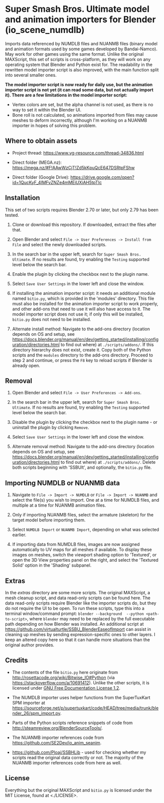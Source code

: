 # Super Smash Bros. Ultimate model and animation importers for Blender (io_scene_numdlb)
Imports data referenced by NUMDLB files and NUANMB files (binary model and animation formats used by some games developed by Bandai-Namco). May work for other games using the same format. Unlike the original MAXScript, this set of scripts is cross-platform, as they will work on any operating system that Blender and Python exist for. The readability in the rewritten model importer script is also improved, with the main function split into several smaller ones.

**The model importer script is now ready for daily use, but the animation importer script is not yet (it can read some data, but not actually import it). There are a few limitations in the model importer script:**

* Vertex colors are set, but the alpha channel is not used, as there is no way to set it within the Blender UI.
* Bone roll is not calculated, so animations imported from files may cause meshes to deform incorrectly, although I'm working on a NUANMB importer in hopes of solving this problem.

## Where to obtain assets
* Project thread: <https://www.vg-resource.com/thread-34836.html>

* Direct folder (MEGA.nz): <https://mega.nz/#F!AAwWzCjT!Zd5kKpuQcE647DSRtpFShw>

* Direct folder (Google Drive): <https://drive.google.com/open?id=1QucKyF_4IMFvZNZe4mMEiUXiAH5tpTIc>

## Installation
This set of two scripts requires Blender 2.70 or later, but only 2.79 has been tested.

1. Clone or download this repository. If downloaded, extract the files after that.

2. Open Blender and select `File -> User Preferences -> Install from File` and select the newly downloaded scripts.

3. In the search bar in the upper left, search for `Super Smash Bros. Ultimate`. If no results are found, try enabling the `Testing` supported level below the search bar.

4. Enable the plugin by clicking the checkbox next to the plugin name.

5. Select `Save User Settings` in the lower left and close the window.

6. If installing the animation importer script: it needs an additional module named `bitio.py`, which is provided in the 'modules' directory. This file must also be installed for the animation importer script to work properly, and other add-ons that need to use it will also have access to it. The model importer script does not use it; if only this will be installed, `bitio.py` does not need to be installed.

7. Alternate install method: Navigate to the add-ons directory (location depends on OS and setup, see <https://docs.blender.org/manual/en/dev/getting_started/installing/configuration/directories.html> to find out where) at `./scripts/addons/`. If this directory hierarchy does not exist, create it. Copy both of the Python scripts and the `modules` directory to the add-ons directory. Proceed to step 2 and continue, or press the `F8` key to reload scripts if Blender is already open.

## Removal
1. Open Blender and select `File -> User Preferences -> Add-ons`.

2. In the search bar in the upper left, search for `Super Smash Bros. Ultimate`. If no results are found, try enabling the `Testing` supported level below the search bar.

3. Disable the plugin by clicking the checkbox next to the plugin name - or uninstall the plugin by clicking `Remove`.

4. Select `Save User Settings` in the lower left and close the window.

5. Alternate removal method: Navigate to the add-ons directory (location depends on OS and setup, see <https://docs.blender.org/manual/en/dev/getting_started/installing/configuration/directories.html> to find out where) at `./scripts/addons/`. Delete both scripts beginning with 'SSBUlt', and optionally, the `bitio.py` file.

## Importing NUMDLB or NUANMB data
1. Navigate to `File -> Import -> NUMDLB` or `File -> Import -> NUANMB` and select the file(s) you wish to import. One at a time for NUMDLB files, and multiple at a time for NUANMB animation files.

2. Only if importing NUANMB files, select the armature (skeleton) for the target model before importing them.

3. Select `NUMDLB Import` or `NUANMB Import`, depending on what was selected earlier.

4. If importing data from NUMDLB files, images are now assigned automatically to UV maps for all meshes if available. To display these images on meshes, switch the viewport shading option to 'Textured', or open the 3D View properties panel on the right, and select the 'Textured Solid' option in the 'Shading' subpanel.

## Extras
In the *extras* directory are some more scripts. The original MAXScript, a mesh cleanup script, and data read-only scripts can be found here. The data read-only scripts require Blender like the importer scripts do, but they do not require the UI to be open. To run these scripts, type this into a terminal window/command prompt: `blender --background  --python <path-to-script>`, where `blender` may need to be replaced by the full executable path depending on how Blender was installed.
An additional script at <https://github.com/virtualturtle/SSBU_BlenderEaseofImport> can assist in cleaning up meshes by sending expression-specific ones to other layers. I keep an altered copy here so that it can handle more situations than the original author provides.

## Credits
* The contents of the file `bitio.py` here originate from <http://rosettacode.org/wiki/Bitwise_IO#Python> (via <https://stackoverflow.com/a/10691412>). Unlike the other scripts, it is licensed under [GNU Free Documentation License 1.2](https://www.gnu.org/licenses/fdl-1.2.html).

* The NUMDLB importer uses helper functions from the SuperTuxKart SPM importer at <https://sourceforge.net/p/supertuxkart/code/HEAD/tree/media/trunk/blender_26/spm_import.py>.

* Parts of the Python scripts reference snippets of code from <http://steamreview.org/BlenderSourceTools/>.

* The NUANMB importer references code from <https://github.com/SE2Dev/io_anim_seanim>.

* <https://github.com/Ploaj/SSBHLib> - used for checking whether my scripts read the original data correctly or not. The majority of the NUANMB importer references code from here as well.

## License
Everything but the original MAXScript and `bitio.py` is licensed under the MIT License, found at <./LICENSE>.
